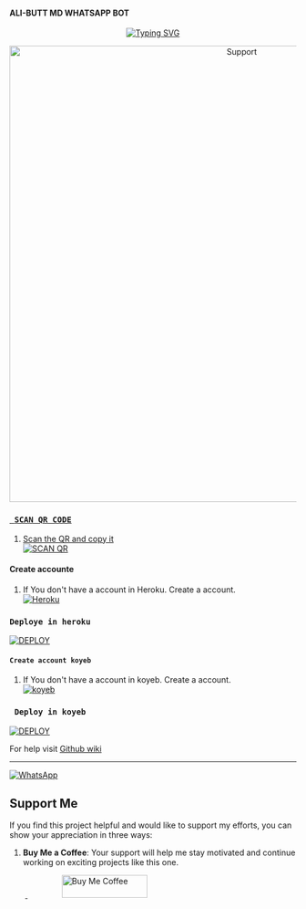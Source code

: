 #### ALI-BUTT MD WHATSAPP BOT


<div align="center">
<a href="https://git.io/typing-svg"><img src="https://readme-typing-svg.demolab.com?font=Ribeye&size=50&pause=1000&color=F710B1&center=true&width=910&height=100&lines=I'M+ALI-BUTT;MULTI+DEVICE+WHATSAPP+BOT; by🌟ALI BUTT🌟 AND DENZO UCHIWA ;PUBLIC+BOT;GOOD BOT." alt="Typing SVG" /></a>
  
<p align="center">  
  <a href="https://chat.whatsapp.com/JFNXyoRTf4t6e9GTaM2Oe6">
    <img alt=Support height="800" src="https://i.imgur.com/bfBYRk0.jpeg">



</div>
  
### ``` SCAN QR CODE```

1. Scan the QR and copy it
    <br>
<a href='https://hermit.adithyan.xyz/qr' target="_blank"><img alt='SCAN QR' src='https://img.shields.io/badge/Scan_qr_IN replit-100000?style=for-the-badge&logo=scan&logoColor=white&labelColor=yellow&color=yellow'/></a>

#### Create accounte 

1. If You don't have a account in Heroku. Create a account.
    <br>
<a href='https://signup.heroku.com/' target="_blank"><img alt='Heroku' src='https://img.shields.io/badge/-Create-accounte-heroku?style=for-the-badge&logo=heroku&logoColor=red'/></a>

 ### ```Deploye in heroku```
   
<a href='https://github.com/malihassanbutt/Ali-butt/deploy-heroku' target="_blank"><img alt='DEPLOY' src='https://img.shields.io/badge/-DEPLOY_IN HEROKU-black?style=for-the-badge&logo=heroku&logoColor=yellow'/></a>

#### ```Create account koyeb```

1. If You don't have a account in koyeb. Create a account.
    <br>
<a href='https://app.koyeb.com/auth/signup' target="_blank"><img alt='koyeb' src='https://img.shields.io/badge/-Create-accounte-koyeb-black?style=for-the-badge&logo=koyeb&logoColor=yellow'/></a>

 
### ``` Deploy in koyeb```
    
<a href='https://hermit.adithyan.xyz/deploy-koyeb' target="_blank"><img alt='DEPLOY' src='https://img.shields.io/badge/-DEPLOY-IN_KOYEB-black?style=for-the-badge&logo=koyeb&logoColor=yellow'/></a>


For help visit [Github wiki](https://github.com/A-d-i-t-h-y-a-n/hermit-md/wiki)

***
<a href="https://whatsapp.com/channel/0029Va4OxFAGk1FjrFvTJa1V"><img alt="WhatsApp" src="https://img.shields.io/badge/-Whatsapp%20Channel-green?style=for-the-badge&logo=whatsapp&logoColor=white"/></a>

## Support Me

If you find this project helpful and would like to support my efforts, you can show your appreciation in three ways:

1. **Buy Me a Coffee**: Your support will help me stay motivated and continue working on exciting projects like this one.

&nbsp;&nbsp;&nbsp;&nbsp;&nbsp;&nbsp;&nbsp;<a href="https://www.buymeacoffee.com/adithyanr">
  <img src="https://i.ibb.co/KNnhcvX/bmc-button.png" alt="Buy Me Coffee" height="40" width="150" style="margin-left: 60px;">
</a>


 
